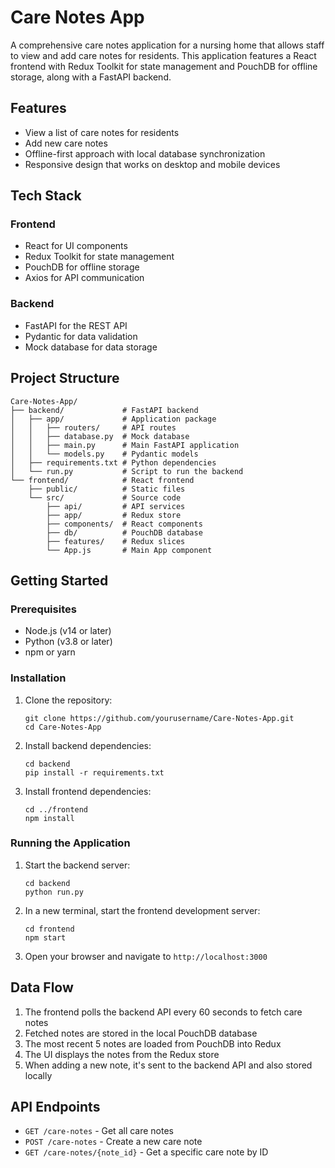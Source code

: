 # Care Notes App

A comprehensive care notes application for a nursing home that allows staff to view and add care notes for residents. This application features a React frontend with Redux Toolkit for state management and PouchDB for offline storage, along with a FastAPI backend.

## Features

- View a list of care notes for residents
- Add new care notes
- Offline-first approach with local database synchronization
- Responsive design that works on desktop and mobile devices

## Tech Stack

### Frontend
- React for UI components
- Redux Toolkit for state management
- PouchDB for offline storage
- Axios for API communication

### Backend
- FastAPI for the REST API
- Pydantic for data validation
- Mock database for data storage

## Project Structure

```
Care-Notes-App/
├── backend/             # FastAPI backend
│   ├── app/             # Application package
│   │   ├── routers/     # API routes
│   │   ├── database.py  # Mock database
│   │   ├── main.py      # Main FastAPI application
│   │   └── models.py    # Pydantic models
│   ├── requirements.txt # Python dependencies
│   └── run.py           # Script to run the backend
└── frontend/            # React frontend
    ├── public/          # Static files
    └── src/             # Source code
        ├── api/         # API services
        ├── app/         # Redux store
        ├── components/  # React components
        ├── db/          # PouchDB database
        ├── features/    # Redux slices
        └── App.js       # Main App component
```

## Getting Started

### Prerequisites

- Node.js (v14 or later)
- Python (v3.8 or later)
- npm or yarn

### Installation

1. Clone the repository:
   ```
   git clone https://github.com/yourusername/Care-Notes-App.git
   cd Care-Notes-App
   ```

2. Install backend dependencies:
   ```
   cd backend
   pip install -r requirements.txt
   ```

3. Install frontend dependencies:
   ```
   cd ../frontend
   npm install
   ```

### Running the Application

1. Start the backend server:
   ```
   cd backend
   python run.py
   ```

2. In a new terminal, start the frontend development server:
   ```
   cd frontend
   npm start
   ```

3. Open your browser and navigate to `http://localhost:3000`

## Data Flow

1. The frontend polls the backend API every 60 seconds to fetch care notes
2. Fetched notes are stored in the local PouchDB database
3. The most recent 5 notes are loaded from PouchDB into Redux
4. The UI displays the notes from the Redux store
5. When adding a new note, it's sent to the backend API and also stored locally

## API Endpoints

- `GET /care-notes` - Get all care notes
- `POST /care-notes` - Create a new care note
- `GET /care-notes/{note_id}` - Get a specific care note by ID
